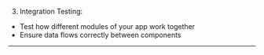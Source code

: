 3. Integration Testing:

* Test how different modules of your app work together
* Ensure data flows correctly between components

- - - -
